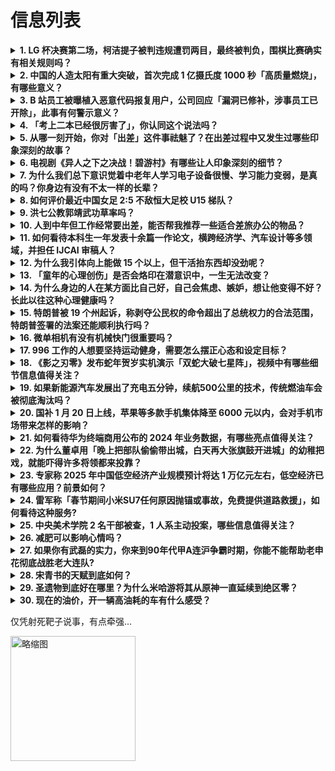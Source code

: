 # 信息列表

<details>
<summary><b>1. LG 杯决赛第二场，柯洁提子被判违规遭罚两目，最终被判负，围棋比赛确实有相关规则吗？</b></summary>

- **地址**: [传送门](https://www.zhihu.com/question/10246568465)
- **热度**: 1824 万热度
- **摘抄**: 01月22日讯 LG杯决赛第二局，柯洁对阵卞相壹。 开局柯洁由于提子没有放在盒盖...

<img src="https://pic1.zhimg.com/80/v2-a7501aae2c3db879839742904cfa35e6_720w.png" alt="略缩图" width="200" />
</details>

<details>
<summary><b>2. 中国的人造太阳有重大突破，首次完成 1 亿摄氏度 1000 秒「高质量燃烧」，有哪些意义？</b></summary>

- **地址**: [传送门](https://www.zhihu.com/question/10152971953)
- **热度**: 650 万热度
- **摘抄**: 今天，中国有“人造太阳”之称的全超导托卡马克核聚变实验装置（EAST）在安徽合肥...

<img src="https://pic4.zhimg.com/v2-07dca887954ebd66fbab1a5b16751aff_1440w.jpg" alt="略缩图" width="200" />
</details>

<details>
<summary><b>3. B 站员工被曝植入恶意代码报复用户，公司回应「漏洞已修补，涉事员工已开除」，此事有何警示意义？</b></summary>

- **地址**: [传送门](https://www.zhihu.com/question/10188184030)
- **热度**: 551 万热度
- **摘抄**: 近日，B站一名员工滥用权限，让某用户在使用B站网页端观看视频时，被错误提示“账号...

<img src="https://picx.zhimg.com/80/v2-97603f1fb91028d21e28548dcf86cf0f_720w.webp?source=1def8aca" alt="略缩图" width="200" />
</details>

<details>
<summary><b>4. 「考上二本已经很厉害了」，你认同这个说法吗？</b></summary>

- **地址**: [传送门](https://www.zhihu.com/question/3314603291)
- **热度**: 322 万热度
- **摘抄**: [图片]

<img src="https://picx.zhimg.com/80/v2-794a69a316d8f1a9424a531917b76d7c_720w.png" alt="略缩图" width="200" />
</details>

<details>
<summary><b>5. 从哪一刻开始，你对「出差」这件事祛魅了？在出差过程中又发生过哪些印象深刻的故事？</b></summary>

- **地址**: [传送门](https://www.zhihu.com/question/10037869738)
- **热度**: 85 万热度
- **摘抄**: 年轻时向往过像成熟的职场人那样，在机场、高铁办公，也很向往能够出差的工作。但是真...

<img src="https://pic2.zhimg.com/50/v2-98338888972c4ae212dbff2e53f608f5_b.jpg" alt="略缩图" width="200" />
</details>

<details>
<summary><b>6. 电视剧《异人之下之决战！碧游村》有哪些让人印象深刻的细节？</b></summary>

- **地址**: [传送门](https://www.zhihu.com/question/10018787793)
- **热度**: 82 万热度
- **摘抄**: 

<img src="https://picx.zhimg.com/80/v2-9e71f08cc6d687506d871fc7f0ab40a4_720w.webp?source=1def8aca" alt="略缩图" width="200" />
</details>

<details>
<summary><b>7. 为什么我们总下意识觉着中老年人学习电子设备很慢、学习能力变弱，是真的吗？你身边有没有不太一样的长辈？</b></summary>

- **地址**: [传送门](https://www.zhihu.com/question/10037908406)
- **热度**: 78 万热度
- **摘抄**: 《焕新吗？朋友》正在热播中，这是一档由知乎出品，聚焦消费决策和消费观念焕新的微综...

<img src="https://picx.zhimg.com/80/v2-8de26f5ab5e30bc3155a95c4815fc45d_1440w.png" alt="略缩图" width="200" />
</details>

<details>
<summary><b>8. 如何评价最近中国女足 2:5 不敌恒大足校 U15 梯队？</b></summary>

- **地址**: [传送门](https://www.zhihu.com/question/9936815644)
- **热度**: 76 万热度
- **摘抄**: 1月18日，中国女足姑娘们迎来冬训的首场内部训练赛，对手是恒大足校的U15男足。...

<img src="https://picx.zhimg.com/80/v2-fc0121222e13ccf6ac76c234db0b294f_1440w.webp?source=1def8aca" alt="略缩图" width="200" />
</details>

<details>
<summary><b>9. 洪七公教郭靖武功草率吗？</b></summary>

- **地址**: [传送门](https://www.zhihu.com/question/277787231)
- **热度**: 73 万热度
- **摘抄**: 

<img src="https://picx.zhimg.com/80/v2-a3c49ac4c4dbf96993a3f8b2592d0487_1440w.png" alt="略缩图" width="200" />
</details>

<details>
<summary><b>10. 人到中年但工作经常要出差，能否帮我推荐一些适合差旅办公的物品？</b></summary>

- **地址**: [传送门](https://www.zhihu.com/question/9862283165)
- **热度**: 73 万热度
- **摘抄**: 大家好，我是储殷，很高兴成为《焕新吗？朋友》第二期的委托人 我的助理小高最近总是...

<img src="https://picx.zhimg.com/v2-35bbae0c1f4e994df817396e820f96eb.jpeg" alt="略缩图" width="200" />
</details>

<details>
<summary><b>11. 如何看待本科生一年发表十余篇一作论文，横跨经济学、汽车设计等多领域，并担任 IJCAI 审稿人？</b></summary>

- **地址**: [传送门](https://www.zhihu.com/question/9696333849)
- **热度**: 72 万热度
- **摘抄**: 谷歌学术搜索可以发现，该同学一年内以一作，独作发表10+篇论文，横跨经济学, 汽...

<img src="https://pica.zhimg.com/80/v2-3534151325e47f491ea0cfa832696375_1440w.webp?source=1def8aca" alt="略缩图" width="200" />
</details>

<details>
<summary><b>12. 为什么我引体向上能做 15 个以上，但干活抬东西却没劲呢？</b></summary>

- **地址**: [传送门](https://www.zhihu.com/question/9903962342)
- **热度**: 68 万热度
- **摘抄**: 我可以一口气做80个俯卧撑、100个深蹲、但是有几次从楼上往下抬柜子、跟本抬不

<img src="https://pic1.zhimg.com/50/v2-20847f646cdcf69172ae65045bb92bf2_b.jpg" alt="略缩图" width="200" />
</details>

<details>
<summary><b>13. 「童年的心理创伤」是否会烙印在潜意识中，一生无法改变？</b></summary>

- **地址**: [传送门](https://www.zhihu.com/question/7116974178)
- **热度**: 59 万热度
- **摘抄**: 本人小时候父母打架离婚，和母亲居无定所辗转多个亲戚朋友家，小学时还经常被同学在厕...

<img src="https://pic1.zhimg.com/50/v2-d16eda5da8a308483a0f39117c65ae5e_b.jpg" alt="略缩图" width="200" />
</details>

<details>
<summary><b>14. 为什么身边的人在某方面比自己好，自己会焦虑、嫉妒，想让他变得不好？长此以往这种心理健康吗？</b></summary>

- **地址**: [传送门](https://www.zhihu.com/question/8081888666)
- **热度**: 59 万热度
- **摘抄**: 如果是我不认识的人比我好，我不会焦虑，嫉妒，但身边的人比我好我会这样。 比如这次...

<img src="https://pic2.zhimg.com/50/v2-95357f3e37e5ee5f40fe9532006555b5_b.jpg" alt="略缩图" width="200" />
</details>

<details>
<summary><b>15. 特朗普被 19 个州起诉，称剥夺公民权的命令超出了总统权力的合法范围，特朗普签署的法案还能顺利执行吗？</b></summary>

- **地址**: [传送门](https://www.zhihu.com/question/10241270481)
- **热度**: 59 万热度
- **摘抄**: 当地时间1月21日，央视记者获悉，美国19名民主党州检察长提起诉讼，对美国总统特...

<img src="https://pic3.zhimg.com/v2-18502282ff1f93eb5f3be48a35969b4a_1440w.png" alt="略缩图" width="200" />
</details>

<details>
<summary><b>16. 微单相机有没有机械快门很重要吗？</b></summary>

- **地址**: [传送门](https://www.zhihu.com/question/7652792635)
- **热度**: 59 万热度
- **摘抄**: 今天上相机店置换镜头，正好有个老大爷也在置换相机和镜头。这个老大爷一看年纪至少7...

<img src="https://pic1.zhimg.com/80/v2-1e5847f3fc64db80f83f3f2a414165c8_1440w.webp?source=1def8aca" alt="略缩图" width="200" />
</details>

<details>
<summary><b>17. 996 工作的人想要坚持运动健身，需要怎么摆正心态和设定目标？</b></summary>

- **地址**: [传送门](https://www.zhihu.com/question/7095659455)
- **热度**: 59 万热度
- **摘抄**: 996 打工人，想健身增肌是不是有点不太现实？

<img src="https://pic2.zhimg.com/50/v2-c9049d0cb375764bde5864830a51cff3_b.jpg" alt="略缩图" width="200" />
</details>

<details>
<summary><b>18. 《影之刃零》发布蛇年贺岁实机演示「双蛇大破七星阵」，视频中有哪些细节信息值得关注？</b></summary>

- **地址**: [传送门](https://www.zhihu.com/question/10260751601)
- **热度**: 57 万热度
- **摘抄**: [视频]

<img src="https://pic2.zhimg.com/50/v2-f22da43123057efb41bc261f7db3bf2f_b.jpg" alt="略缩图" width="200" />
</details>

<details>
<summary><b>19. 如果新能源汽车发展出了充电五分钟，续航500公里的技术，传统燃油车会被彻底淘汰吗？</b></summary>

- **地址**: [传送门](https://www.zhihu.com/question/9828838428)
- **热度**: 57 万热度
- **摘抄**: 新能源汽车如果实现了这个技术，对燃油车的冲击力是毁灭性的吗？

<img src="https://pic3.zhimg.com/50/v2-4c546e5c3b6af54e074067a8bdb208b2_b.jpg" alt="略缩图" width="200" />
</details>

<details>
<summary><b>20. 国补 1 月 20 日上线，苹果等多款手机集体降至 6000 元以内，会对手机市场带来怎样的影响？</b></summary>

- **地址**: [传送门](https://www.zhihu.com/question/9994276197)
- **热度**: 57 万热度
- **摘抄**: 商务部近日会同有关部门印发了《手机、平板、智能手表（手环）购新补贴实施方案》。据...

<img src="https://pic4.zhimg.com/50/v2-0b4517d31f6b18f1028aad7001b66e61_b.jpg" alt="略缩图" width="200" />
</details>

<details>
<summary><b>21. 如何看待华为终端商用公布的 2024 年业务数据，有哪些亮点值得关注？</b></summary>

- **地址**: [传送门](https://www.zhihu.com/question/10181495750)
- **热度**: 57 万热度
- **摘抄**: 近日，华为终端商用品牌「华为擎云」发布了 2024 年成绩，包括业务数据和各项行...

<img src="https://pic2.zhimg.com/50/v2-90d91aee161159869b9581d99070ffaf_b.jpg" alt="略缩图" width="200" />
</details>

<details>
<summary><b>22. 为什么董卓用「晚上把部队偷偷带出城，白天再大张旗鼓开进城」的幼稚把戏，就能吓得许多将领都来投靠？</b></summary>

- **地址**: [传送门](https://www.zhihu.com/question/9632828705)
- **热度**: 57 万热度
- **摘抄**: 

<img src="https://pic1.zhimg.com/80/v2-ab2749cb0c2849a2e57526f3c5958968_720w.webp?source=1def8aca" alt="略缩图" width="200" />
</details>

<details>
<summary><b>23. 专家称 2025 年中国低空经济产业规模预计将达 1 万亿元左右，低空经济已有哪些应用？前景如何？</b></summary>

- **地址**: [传送门](https://www.zhihu.com/question/10079190635)
- **热度**: 52 万热度
- **摘抄**: 中国低空经济联盟执行理事长罗军20日在一场发布会上预计，今年中国低空经济产业规模...

<img src="https://pica.zhimg.com/80/v2-514f7cbefcb239133de96db47fddc3ed_720w.webp?source=1def8aca" alt="略缩图" width="200" />
</details>

<details>
<summary><b>24. 雷军称「春节期间小米SU7任何原因抛锚或事故，免费提供道路救援」，如何看待这种服务?</b></summary>

- **地址**: [传送门](https://www.zhihu.com/question/10246443655)
- **热度**: 52 万热度
- **摘抄**: 1月21日中午，雷军发文：“春节出行无忧，任何原因抛锚或事故，小米免费提供道路救...

<img src="https://pic1.zhimg.com/80/v2-14cf13ba9a53600d72951da8978da5d5_720w.webp?source=1def8aca" alt="略缩图" width="200" />
</details>

<details>
<summary><b>25. 中央美术学院 2 名干部被查，1 人系主动投案，哪些信息值得关注？</b></summary>

- **地址**: [传送门](https://www.zhihu.com/question/9668151490)
- **热度**: 51 万热度
- **摘抄**: 据“清风中原”发布，中央美术学院党委教师工作部部长、人事处处长史玲（正处级）涉嫌...

<img src="https://pica.zhimg.com/50/v2-cdecce977d0d8b4887f16bd06c467216_b.jpg" alt="略缩图" width="200" />
</details>

<details>
<summary><b>26. 减肥可以影响心情吗？</b></summary>

- **地址**: [传送门](https://www.zhihu.com/question/9394072497)
- **热度**: 50 万热度
- **摘抄**: 减肥3天季度焦虑，不是因为体重无名的焦虑，让心情不好焦虑，大家有没有呢

<img src="https://pic3.zhimg.com/50/v2-a7759708166256823b8cf55345e1c0c4_b.jpg" alt="略缩图" width="200" />
</details>

<details>
<summary><b>27. 如果你有武磊的实力，你来到90年代甲A连沪争霸时期，你能不能帮助老申花彻底战胜老大连队?</b></summary>

- **地址**: [传送门](https://www.zhihu.com/question/668897537)
- **热度**: 45 万热度
- **摘抄**: 提起中国足球职业联赛中的连沪争霸，那已经很多年前的事情。不过话说回来，虽然时间过...

<img src="https://pica.zhimg.com/50/v2-c8588d70e147b5801b195cb9c6e33190_b.jpg" alt="略缩图" width="200" />
</details>

<details>
<summary><b>28. 宋青书的天赋到底如何？</b></summary>

- **地址**: [传送门](https://www.zhihu.com/question/10183864646)
- **热度**: 44 万热度
- **摘抄**: 在《倚天》里的天赋能排到什么位置？ 如果没有张无忌，宋青书的天赋配做主角吗？最终...

<img src="https://pic1.zhimg.com/v2-64953aa9fb0e793b041ae9838f894157_qhd.jpg?source=57bbeac9" alt="略缩图" width="200" />
</details>

<details>
<summary><b>29. 圣遗物到底好在哪里？为什么米哈游将其从原神一直延续到绝区零？</b></summary>

- **地址**: [传送门](https://www.zhihu.com/question/661278980)
- **热度**: 43 万热度
- **摘抄**: 如题，众所周知圣遗物一直以来饱受玩家群体的诟病，圣遗物系统的存在意义也被广泛讨论...

<img src="https://picx.zhimg.com/80/v2-6cffe22b4944f032c5b7765077abcb2a_720w.webp?source=1def8aca" alt="略缩图" width="200" />
</details>

<details>
<summary><b>30. 现在的油价，开一辆高油耗的车有什么感受？</b></summary>

- **地址**: [传送门](https://www.zhihu.com/question/627702134)
- **热度**: 36 万热度
- **摘抄**: 本人打算年底换一辆车，现在a轿车油耗六个多点，换到年底suv油耗十一个左右。

<img src="https://pic4.zhimg.com/50/v2-92b9cf28bebee8ef7e97bff394af79b9_b.jpg" alt="略缩图" width="200" />
</details>

仅凭射死靶子说事，有点牵强...

<img src="https://picx.zhimg.com/80/v2-426b6e936a89c69768d484dcabb41c66_1440w.png" alt="略缩图" width="200" />
</details>

